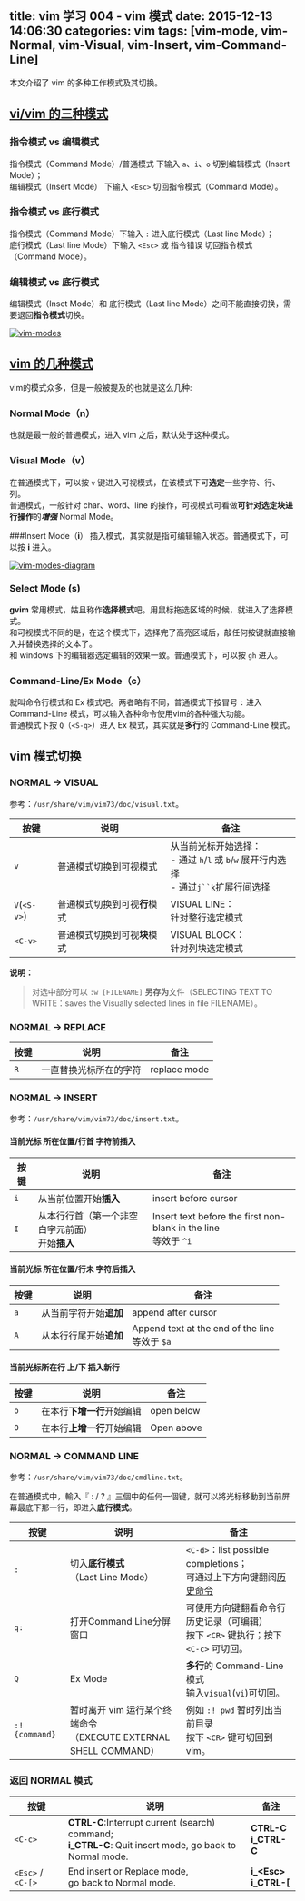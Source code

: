 title: vim 学习 004 - vim 模式
date: 2015-12-13 14:06:30
categories: vim
tags: [vim-mode, vim-Normal, vim-Visual, vim-Insert, vim-Command-Line]
---

本文介绍了 vim 的多种工作模式及其切换。

<!--more-->

## [vi/vim 的三种模式](http://blog.csdn.net/motor87/article/details/5848501)
### 指令模式 vs 编辑模式
指令模式（Command Mode）/普通模式 下输入 `a`、`i`、`o` 切到编辑模式（Insert Mode）；  
编辑模式（Insert Mode） 下输入 `<Esc>` 切回指令模式（Command Mode）。

### 指令模式 vs 底行模式
指令模式（Command Mode）下输入 `:` 进入底行模式（Last line Mode）；  
底行模式（Last line Mode）下输入 `<Esc>` 或 指令错误 切回指令模式（Command Mode）。

### 编辑模式 vs 底行模式
编辑模式（Inset Mode）和 底行模式（Last line Mode）之间不能直接切换，需要退回**指令模式**切换。

[![vim-modes](http://7xo5uz.com1.z0.glb.clouddn.com/vim-modes.png)](http://www.live-in.org/archives/774.html)

## [vim 的几种模式](http://haoxiang.org/2011/09/vim-modes-and-mappin/)
vim的模式众多，但是一般被提及的也就是这么几种:

### Normal Mode（**n**）
也就是最一般的普通模式，进入 vim 之后，默认处于这种模式。

### Visual Mode（**v**）
在普通模式下，可以按 `v` 键进入可视模式，在该模式下可**选定**一些字符、行、列。  
普通模式，一般针对 char、word、line 的操作，可视模式可看做**可针对选定块进行操作**的***增强*** Normal Mode。

###Insert Mode（**i**）
插入模式，其实就是指可编辑输入状态。普通模式下，可以按 **i** 进入。

[![vim-modes-diagram](http://7xo5uz.com1.z0.glb.clouddn.com/vim-modes-diagram.jpg)](http://ww4.sinaimg.cn/mw690/6941baebgw1er8gsaqhghj20go0bqmxm.jpg)

### Select Mode (s)
**gvim** 常用模式，姑且称作**选择模式**吧。用鼠标拖选区域的时候，就进入了选择模式。  
和可视模式不同的是，在这个模式下，选择完了高亮区域后，敲任何按键就直接输入并替换选择的文本了。  
和 windows 下的编辑器选定编辑的效果一致。普通模式下，可以按 `gh` 进入。

### Command-Line/Ex Mode（**c**）
就叫命令行模式和 Ex 模式吧。两者略有不同，普通模式下按冒号 `:` 进入 Command-Line 模式，可以输入各种命令使用vim的各种强大功能。  
普通模式下按 `Q`（`<S-q>`）进入 Ex 模式，其实就是**多行**的 Command-Line 模式。

## vim 模式切换
### NORMAL -> VISUAL
参考：`/usr/share/vim/vim73/doc/visual.txt`。

按键         | 说明                | 备注
------------|---------------------|--------
`v`           | 普通模式切换到可视模式 | 从当前光标开始选择：<br/>- 通过 `h`/`l` 或 `b`/`w` 展开行内选择<br/>- 通过`j``k`扩展行间选择
`V`(`<S-v>`)    | 普通模式切换到可视**行**模式 | VISUAL LINE：<br/>针对整行选定模式
`<C-v>`       | 普通模式切换到可视**块**模式 | VISUAL BLOCK：<br/>针对列块选定模式

**说明：**

> 对选中部分可以 `:w [FILENAME]` **另存为**文件（SELECTING TEXT TO WRITE：saves the Visually selected lines in file FILENAME）。

### NORMAL -> REPLACE

按键           | 说明                | 备注
--------------|--------------------|--------
`R`             | 一直替换光标所在的字符 | replace mode

### NORMAL -> INSERT
参考：`/usr/share/vim/vim73/doc/insert.txt`。

#### 当前光标 所在位置/行首 字符前插入

按键          | 说明                | 备注
-------------|---------------------|--------
`i`            | 从当前位置开始**插入** | insert before cursor
`I`            | 从本行行首（第一个非空白字元前面）<br/>开始**插入** |  Insert text before the first non-blank in the line<br/>等效于 `^i`

#### 当前光标 所在位置/行未 字符后插入

按键          | 说明                 | 备注
-------------|---------------------|--------
`a`            | 从当前字符开始**追加**     | append after cursor
`A`            | 从本行行尾开始**追加**     | Append text at the end of the line<br>等效于 `$a`

#### 当前光标所在行 上/下 插入新行

按键          | 说明                | 备注
-------------|---------------------|--------
`o`            | 在本行**下增一行**开始编辑  | open below
`O`            | 在本行**上增一行**开始编辑  | Open above

### NORMAL -> COMMAND LINE
参考：`/usr/share/vim/vim73/doc/cmdline.txt`。

在普通模式中，輸入『 : / ? 』三個中的任何一個键，就可以將光标移動到当前屏幕最底下那一行，即进入**底行模式**。

按键           | 说明                   | 备注
--------------|------------------------|--------
`:`           | 切入**底行模式**<br>（Last Line Mode）| `<C-d>`：list possible completions；<br>可通过上下方向键翻阅[历史命令](http://blog.sina.com.cn/s/blog_5ac88b350100an4p.html)
`q:`          | 打开Command Line分屏窗口 | 可使用方向键翻看命令行历史记录（可编辑）<br/>按下 `<CR>` 键执行；按下 `<C-c>` 可切回。
`Q`           | Ex Mode                | **多行**的 Command-Line 模式<br>输入`visual`(`vi`)可切回。
`:! {command}`	| 暂时离开 vim 运行某个终端命令<br>（EXECUTE EXTERNAL SHELL COMMAND） | 例如 `:! pwd` 暂时列出当前目录<br>按下 `<CR>` 键可切回到 vim。

### 返回 NORMAL 模式
按键           | 说明                   | 备注
--------------|------------------------|--------
`<C-c>`       | **CTRL-C**:Interrupt current (search) command; <br/>**i_CTRL-C**: Quit insert mode, go back to Normal mode. | **CTRL-C**<br/>**i_CTRL-C**
`<Esc>` / `<C-[>` | End insert or Replace mode, <br/>go back to Normal mode. | **i_\<Esc\>**<br/>**i_CTRL-\[**
